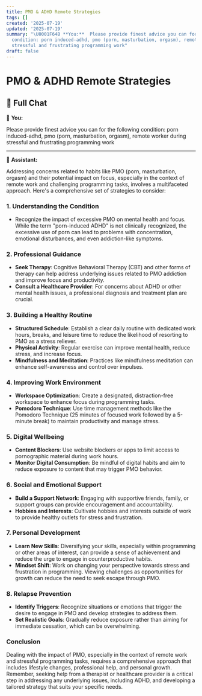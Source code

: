```yaml
---
title: PMO & ADHD Remote Strategies
tags: []
created: '2025-07-19'
updated: '2025-07-19'
summary: "\U0001F64B **You:**  Please provide finest advice you can for the following
  condition: porn induced-adhd, pmo (porn, masturbation, orgasm), remote worker during
  stressful and frustrating programming work"
draft: false
---
```


# PMO & ADHD Remote Strategies

## 🧠 Full Chat

🙋 **You:**

Please provide finest advice you can for the following condition: porn induced-adhd, pmo (porn, masturbation, orgasm), remote worker during stressful and frustrating programming work

---

🤖 **Assistant:**

Addressing concerns related to habits like PMO (porn, masturbation, orgasm) and their potential impact on focus, especially in the context of remote work and challenging programming tasks, involves a multifaceted approach. Here's a comprehensive set of strategies to consider:

### 1. **Understanding the Condition**
- Recognize the impact of excessive PMO on mental health and focus. While the term "porn-induced ADHD" is not clinically recognized, the excessive use of porn can lead to problems with concentration, emotional disturbances, and even addiction-like symptoms.

### 2. **Professional Guidance**
- **Seek Therapy**: Cognitive Behavioral Therapy (CBT) and other forms of therapy can help address underlying issues related to PMO addiction and improve focus and productivity.
- **Consult a Healthcare Provider**: For concerns about ADHD or other mental health issues, a professional diagnosis and treatment plan are crucial.

### 3. **Building a Healthy Routine**
- **Structured Schedule**: Establish a clear daily routine with dedicated work hours, breaks, and leisure time to reduce the likelihood of resorting to PMO as a stress reliever.
- **Physical Activity**: Regular exercise can improve mental health, reduce stress, and increase focus.
- **Mindfulness and Meditation**: Practices like mindfulness meditation can enhance self-awareness and control over impulses.

### 4. **Improving Work Environment**
- **Workspace Optimization**: Create a designated, distraction-free workspace to enhance focus during programming tasks.
- **Pomodoro Technique**: Use time management methods like the Pomodoro Technique (25 minutes of focused work followed by a 5-minute break) to maintain productivity and manage stress.

### 5. **Digital Wellbeing**
- **Content Blockers**: Use website blockers or apps to limit access to pornographic material during work hours.
- **Monitor Digital Consumption**: Be mindful of digital habits and aim to reduce exposure to content that may trigger PMO behavior.

### 6. **Social and Emotional Support**
- **Build a Support Network**: Engaging with supportive friends, family, or support groups can provide encouragement and accountability.
- **Hobbies and Interests**: Cultivate hobbies and interests outside of work to provide healthy outlets for stress and frustration.

### 7. **Personal Development**
- **Learn New Skills**: Diversifying your skills, especially within programming or other areas of interest, can provide a sense of achievement and reduce the urge to engage in counterproductive habits.
- **Mindset Shift**: Work on changing your perspective towards stress and frustration in programming. Viewing challenges as opportunities for growth can reduce the need to seek escape through PMO.

### 8. **Relapse Prevention**
- **Identify Triggers**: Recognize situations or emotions that trigger the desire to engage in PMO and develop strategies to address them.
- **Set Realistic Goals**: Gradually reduce exposure rather than aiming for immediate cessation, which can be overwhelming.

### Conclusion
Dealing with the impact of PMO, especially in the context of remote work and stressful programming tasks, requires a comprehensive approach that includes lifestyle changes, professional help, and personal growth. Remember, seeking help from a therapist or healthcare provider is a critical step in addressing any underlying issues, including ADHD, and developing a tailored strategy that suits your specific needs.